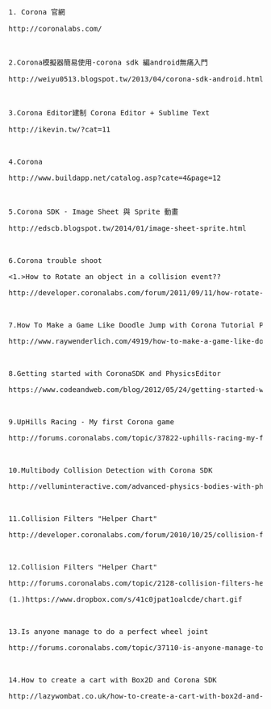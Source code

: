 <pre>
1. Corona 官網<br>
http://coronalabs.com/<br>
<br>
2.Corona模擬器簡易使用-corona sdk 編android無痛入門<br>
http://weiyu0513.blogspot.tw/2013/04/corona-sdk-android.html?view=classic<br>
<br>
3.Corona Editor建制 Corona Editor + Sublime Text<br>
http://ikevin.tw/?cat=11<br>
<br>
4.Corona<br>
http://www.buildapp.net/catalog.asp?cate=4&page=12<br>
<br>
5.Corona SDK - Image Sheet 與 Sprite 動畫<br>
http://edscb.blogspot.tw/2014/01/image-sheet-sprite.html<br>
<br>
6.Corona trouble shoot<br>
<1.>How to Rotate an object in a collision event??<br>
http://developer.coronalabs.com/forum/2011/09/11/how-rotate-object-collision-event<br>
<br>
7.How To Make a Game Like Doodle Jump with Corona Tutorial Part 2<br>
http://www.raywenderlich.com/4919/how-to-make-a-game-like-doodle-jump-with-corona-tutorial-part-2<br>
<br>
8.Getting started with CoronaSDK and PhysicsEditor<br>
https://www.codeandweb.com/blog/2012/05/24/getting-started-with-coronasdk-and-physicseditor-tutorial<br>
<br>
9.UpHills Racing - My first Corona game<br>
http://forums.coronalabs.com/topic/37822-uphills-racing-my-first-corona-game/#entry230879<br>
<br>
10.Multibody Collision Detection with Corona SDK<br>
http://velluminteractive.com/advanced-physics-bodies-with-physics-editor-and-corona-sdk/<br>
<br>
11.Collision Filters "Helper Chart"<br>
http://developer.coronalabs.com/forum/2010/10/25/collision-filters-helper-chart<br>
<br>
12.Collision Filters "Helper Chart"<br>
http://forums.coronalabs.com/topic/2128-collision-filters-helper-chart/<br>
(1.)https://www.dropbox.com/s/41c0jpat1oalcde/chart.gif<br>
<br>
13.Is anyone manage to do a perfect wheel joint<br>
http://forums.coronalabs.com/topic/37110-is-anyone-manage-to-do-a-perfect-wheel-joint/<br>
<br>
14.How to create a cart with Box2D and Corona SDK<br>
http://lazywombat.co.uk/how-to-create-a-cart-with-box2d-and-corona-sdk/<br>
</pre>